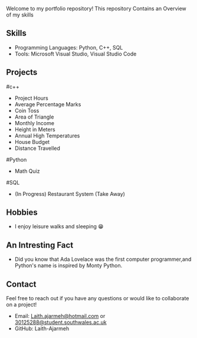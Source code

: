 Welcome to my portfolio repository! This repository Contains an Overview of my skills 


## Skills
- Programming Languages: Python, C++, SQL
- Tools: Microsoft Visual Studio, Visual Studio Code

## Projects
#c++
- Project Hours 
- Average Percentage Marks
- Coin Toss
- Area of Triangle
- Monthly Income 
- Height in Meters 
- Annual High Temperatures
- House Budget
- Distance Travelled 

#Python 
- Math Quiz

#SQL
- (In Progress) Restaurant System (Take Away)

## Hobbies 
- I enjoy leisure walks and sleeping 😁

## An Intresting Fact  
- Did you know that Ada Lovelace was the first computer programmer,and Python's name is inspired by Monty Python.

## Contact
Feel free to reach out if you have any questions or would like to collaborate on a project!

- Email: Laith.ajarmeh@hotmail.com or 30125288@student.southwales.ac.uk
- GitHub: Laith-Ajarmeh
<!---
Laith-Ajarmeh/Laith-Ajarmeh is a ✨ special ✨ repository because its `README.md` (this file) appears on your GitHub profile.
You can click the Preview link to take a look at your changes.
--->
